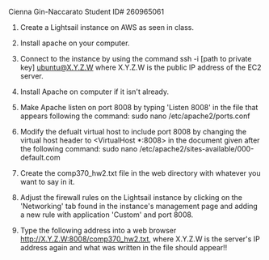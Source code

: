 Cienna Gin-Naccarato 
Student ID# 260965061

1. Create a Lightsail instance on AWS as seen in class. 

2. Install apache on your computer. 

3. Connect to the instance by using the command ssh -i [path to private key] ubuntu@X.Y.Z.W where X.Y.Z.W is the public IP address of the EC2 server. 

4. Install Apache on computer if it isn't already. 

5. Make Apache listen on port 8008 by typing 'Listen 8008' in the file that appears following the command: sudo nano /etc/apache2/ports.conf 

6. Modify the defualt virtual host to include port 8008 by changing the virtual host header to <VirtualHost *:8008> in the document given after the following command: sudo nano /etc/apache2/sites-available/000-default.com

7. Create the comp370_hw2.txt file in the web directory with whatever you want to say in it. 

8. Adjust the firewall rules on the Lightsail instance by clicking on the 'Networking' tab found in the instance's management page and adding a new rule with application 'Custom' and port 8008. 

9. Type the following address into a web browser http://X.Y.Z.W:8008/comp370_hw2.txt, where X.Y.Z.W is the server's IP address again and what was written in the file should appear!!
